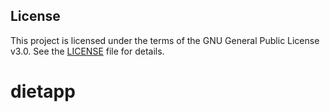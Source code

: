 ## License

This project is licensed under the terms of the GNU General Public License v3.0. See the [LICENSE](./LICENSE) file for
details.

# dietapp

